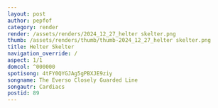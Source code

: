 ```yaml
---
layout: post
author: pepfof
category: render
render: /assets/renders/2024_12_27_helter skelter.png
thumb: /assets/renders/thumb/thumb-2024_12_27_helter skelter.png
title: Helter Skelter
navigation_override: /
aspect: 1/1
domcol: ^000000
spotisong: 4tFY0QYGJAg5gPBXJE9ziy
songname: The Everso Closely Guarded Line
songautr: Cardiacs
postid: 89
---
```


<!--USER BEGIN 1-->

<!--USER END 1-->

<!--more-->
<!--USER BEGIN 2-->

<!--USER END 2-->


